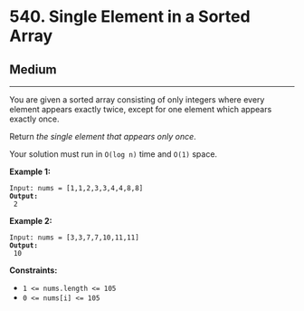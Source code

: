 # 540. Single Element in a Sorted Array

## Medium

***

You are given a sorted array consisting of only integers where every element appears exactly twice, except for one element which appears exactly once.

Return _the single element that appears only once_.

Your solution must run in `O(log n)` time and `O(1)` space.

&#x20;

**Example 1:**

<pre><code>Input: nums = [1,1,2,3,3,4,4,8,8]
<strong>Output:
</strong> 2</code></pre>

**Example 2:**

<pre><code>Input: nums = [3,3,7,7,10,11,11]
<strong>Output:
</strong> 10</code></pre>

&#x20;

**Constraints:**

* `1 <= nums.length <= 105`
* `0 <= nums[i] <= 105`
